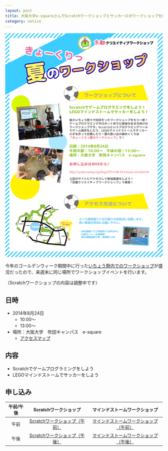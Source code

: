 ```yaml
---
layout: post
title: 大阪大学e-squareさんでScratchワークショップとサッカーロボワークショップを開催します
category: notice
---
```


![](/images/blogs/workshop0824_web.png)

今年のゴールデンウィーク期間中に行った[いちょう祭内でのワークショップ](http://kyokuri.pwsj.org/ichosai2014/)が盛況だったので、来週末に同じ場所でワークショップイベントを行います。

（Scratchワークショップの内容は調整中です）

## 日時

- 2014年8月24日
    - 10:00〜
    - 13:00〜
- 場所：大阪大学　吹田キャンパス　e-square
    - [アクセスマップ](http://e2handai.jp/access)

## 内容

- Scratchでゲームプログラミングをしよう
- LEGOマインドストームでサッカーをしよう

## 申し込み

| 午前/午後 | Scratchワークショップ | マインドストームワークショップ |
|:-------------:|:-------------:|:-----:|
| 午前 | [Scratchワークショップ（午前）](https://kyokuri.doorkeeper.jp/events/14377) | [マインドストームワークショップ（午前）](http://kyokuri.doorkeeper.jp/events/14376) |
| 午後 | [Scratchワークショップ（午後）](http://kyokuri.doorkeeper.jp/events/14378) | [マインドストームワークショップ（午後）](http://kyokuri.doorkeeper.jp/events/14379) |


